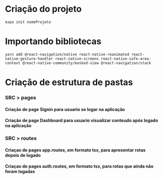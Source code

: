 # Criação do projeto

`expo init nomeProjeto`

# Importando bibliotecas

`yarn add @react-navigation/native react-native-reanimated react-native-gesture-handler react-native-screens react-native-safe-area-context @react-native-community/masked-view @react-navigation/stack`

# Criação de estrutura de pastas

### SRC > pages

#### Criação de page Signin para usuario se logar na aplicação

#### Criação de page Dashboard para usuario visualizar conteudo após logado na aplicação

### SRC > routes

#### Criaçao de pages app.routes, em formato tsx, para apresentar rotas depois de logado

#### Criaçao de pages auth.routes, em formato tsx, para rotas que ainda não foram logadas
